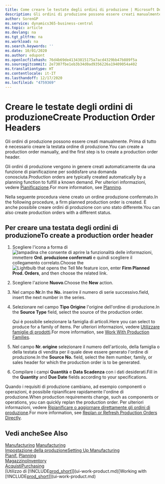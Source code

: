 ```yaml
---
title: Come creare le testate degli ordini di produzione | Microsoft Docs
description: Gli ordini di produzione possono essere creati manualmente. Prima di tutto è necessario creare la testata ordine di produzione.
author: SorenGP
ms.service: dynamics365-business-central
ms.topic: article
ms.devlang: na
ms.tgt_pltfrm: na
ms.workload: na
ms.search.keywords: ''
ms.date: 10/01/2020
ms.author: edupont
ms.openlocfilehash: 76d4b69de41343815175a7acd4329bb47b889f5a
ms.sourcegitcommit: 2e7307fbe1eb3b34d0ad9356226a19409054a402
ms.translationtype: HT
ms.contentlocale: it-IT
ms.lasthandoff: 12/17/2020
ms.locfileid: "4759369"
---
```

# <a name="create-production-order-headers"></a><span data-ttu-id="c96e9-103">Creare le testate degli ordini di produzione</span><span class="sxs-lookup"><span data-stu-id="c96e9-103">Create Production Order Headers</span></span>
<span data-ttu-id="c96e9-104">Gli ordini di produzione possono essere creati manualmente. Prima di tutto è necessario creare la testata ordine di produzione.</span><span class="sxs-lookup"><span data-stu-id="c96e9-104">You can create a production order manually, and the first step is to create a production order header.</span></span>

<span data-ttu-id="c96e9-105">Gli ordini di produzione vengono in genere creati automaticamente da una funzione di pianificazione per soddisfare una domanda conosciuta.</span><span class="sxs-lookup"><span data-stu-id="c96e9-105">Production orders are typically created automatically by a planning function to fulfill a known demand.</span></span> <span data-ttu-id="c96e9-106">Per ulteriori informazioni, vedere [Pianificazione](production-planning.md).</span><span class="sxs-lookup"><span data-stu-id="c96e9-106">For more information, see [Planning](production-planning.md).</span></span>   

<span data-ttu-id="c96e9-107">Nella seguente procedura viene creato un ordine produzione confermato.</span><span class="sxs-lookup"><span data-stu-id="c96e9-107">In the following procedure, a firm planned production order is created.</span></span> <span data-ttu-id="c96e9-108">È anche possibile creare ordini di produzione con uno stato differente.</span><span class="sxs-lookup"><span data-stu-id="c96e9-108">You can also create production orders with a different status.</span></span>  

## <a name="to-create-a-production-order-header"></a><span data-ttu-id="c96e9-109">Per creare una testata degli ordini di produzione</span><span class="sxs-lookup"><span data-stu-id="c96e9-109">To create a production order header</span></span>  
1.  <span data-ttu-id="c96e9-110">Scegliere l'icona a forma di ![lampadina che consente di aprire la funzionalità delle informazioni](media/ui-search/search_small.png "Informazioni sull'operazione che si desidera eseguire"), immettere **Ord. produzione confermati** e quindi scegliere il collegamento correlato.</span><span class="sxs-lookup"><span data-stu-id="c96e9-110">Choose the ![Lightbulb that opens the Tell Me feature](media/ui-search/search_small.png "Tell me what you want to do") icon, enter **Firm Planned Prod. Orders**, and then choose the related link.</span></span>  
2.  <span data-ttu-id="c96e9-111">Scegliere l'azione **Nuovo**.</span><span class="sxs-lookup"><span data-stu-id="c96e9-111">Choose the **New** action.</span></span>  
3.  <span data-ttu-id="c96e9-112">Nel campo **Nr.**</span><span class="sxs-lookup"><span data-stu-id="c96e9-112">In the **No.**</span></span> <span data-ttu-id="c96e9-113">inserire il numero di serie successivo.</span><span class="sxs-lookup"><span data-stu-id="c96e9-113">field, insert the next number in the series.</span></span>  
4.  <span data-ttu-id="c96e9-114">Selezionare nel campo **Tipo Origine** l'origine dell'ordine di produzione.</span><span class="sxs-lookup"><span data-stu-id="c96e9-114">In the **Source Type** field, select the source of the production order.</span></span>

    <span data-ttu-id="c96e9-115">Qui è possibile selezionare la famiglia di articoli.</span><span class="sxs-lookup"><span data-stu-id="c96e9-115">Here you can select to produce for a family of items.</span></span> <span data-ttu-id="c96e9-116">Per ulteriori informazioni, vedere [Utilizzare famiglie di prodotti](production-how-work-family.md).</span><span class="sxs-lookup"><span data-stu-id="c96e9-116">For more information, see [Work With Production Families](production-how-work-family.md).</span></span>
5.  <span data-ttu-id="c96e9-117">Nel campo **Nr. origine** selezionare il numero dell'articolo, della famiglia o della testata di vendita per il quale deve essere generato l'ordine di produzione.</span><span class="sxs-lookup"><span data-stu-id="c96e9-117">In the **Source No.** field, select the item number, family, or sales header for which the production order is to be generated.</span></span>  
6.  <span data-ttu-id="c96e9-118">Compilare i campi **Quantità** e **Data Scadenza** con i dati desiderati.</span><span class="sxs-lookup"><span data-stu-id="c96e9-118">Fill in the **Quantity** and **Due Date** fields according to your specifications.</span></span>  

<span data-ttu-id="c96e9-119">Quando i requisiti di produzione cambiano, ad esempio componenti o operazioni, è possibile ripianificare rapidamente l'ordine di produzione.</span><span class="sxs-lookup"><span data-stu-id="c96e9-119">When production requirements change, such as components or operations, you can quickly replan the production order.</span></span> <span data-ttu-id="c96e9-120">Per ulteriori informazioni, vedere [Ripianificare o aggiornare direttamente gli ordini di produzione](production-how-to-replan-refresh-production-orders.md).</span><span class="sxs-lookup"><span data-stu-id="c96e9-120">For more information, see [Replan or Refresh Production Orders Directly](production-how-to-replan-refresh-production-orders.md).</span></span> 

## <a name="see-also"></a><span data-ttu-id="c96e9-121">Vedi anche</span><span class="sxs-lookup"><span data-stu-id="c96e9-121">See Also</span></span>  
<span data-ttu-id="c96e9-122">[Manufacturing](production-manage-manufacturing.md)  </span><span class="sxs-lookup"><span data-stu-id="c96e9-122">[Manufacturing](production-manage-manufacturing.md)  </span></span>  
[<span data-ttu-id="c96e9-123">Impostazione della produzione</span><span class="sxs-lookup"><span data-stu-id="c96e9-123">Setting Up Manufacturing</span></span>](production-configure-production-processes.md)  
<span data-ttu-id="c96e9-124">[Pianif.](production-planning.md)    </span><span class="sxs-lookup"><span data-stu-id="c96e9-124">[Planning](production-planning.md)    </span></span>  
[<span data-ttu-id="c96e9-125">Magazzino</span><span class="sxs-lookup"><span data-stu-id="c96e9-125">Inventory</span></span>](inventory-manage-inventory.md)  
[<span data-ttu-id="c96e9-126">Acquisti</span><span class="sxs-lookup"><span data-stu-id="c96e9-126">Purchasing</span></span>](purchasing-manage-purchasing.md)  
<span data-ttu-id="c96e9-127">[Utilizzo di [!INCLUDE[prod_short](includes/prod_short.md)]](ui-work-product.md)</span><span class="sxs-lookup"><span data-stu-id="c96e9-127">[Working with [!INCLUDE[prod_short](includes/prod_short.md)]](ui-work-product.md)</span></span>
